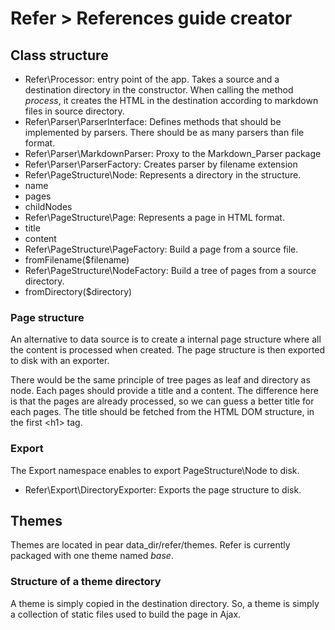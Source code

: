 # Refer > References guide creator

## Class structure

 * Refer\Processor: entry point of the app. Takes a source and a destination directory in the constructor. When calling the method _process_, it creates the HTML in the destination according to markdown files in source directory.
 * Refer\Parser\ParserInterface: Defines methods that should be implemented by parsers. There should be as many parsers than file format.
 * Refer\Parser\MarkdownParser: Proxy to the Markdown\_Parser package
 * Refer\Parser\ParserFactory: Creates parser by filename extension
 * Refer\PageStructure\Node: Represents a directory in the structure.
  * name
  * pages
  * childNodes
 * Refer\PageStructure\Page: Represents a page in HTML format.
  * title
  * content
 * Refer\PageStructure\PageFactory: Build a page from a source file.
  * fromFilename($filename)
 * Refer\PageStructure\NodeFactory: Build a tree of pages from a source directory.
  * fromDirectory($directory)

### Page structure

An alternative to data source is to create a internal page structure where all the content is processed when created. The page structure is then exported to disk with an exporter.

There would be the same principle of tree pages as leaf and directory as node. Each pages should provide a title and a content. The difference here is that the pages are already processed, so we can guess a better title for each pages. The title should be fetched from the HTML DOM structure, in the first &lt;h1&gt; tag.

### Export

The Export namespace enables to export PageStructure\Node to disk.

 * Refer\Export\DirectoryExporter: Exports the page structure to disk.

## Themes

Themes are located in pear data\_dir/refer/themes. Refer is currently packaged with one theme named _base_.

### Structure of a theme directory

A theme is simply copied in the destination directory. So, a theme is simply a collection of static files used to build the page in Ajax.


